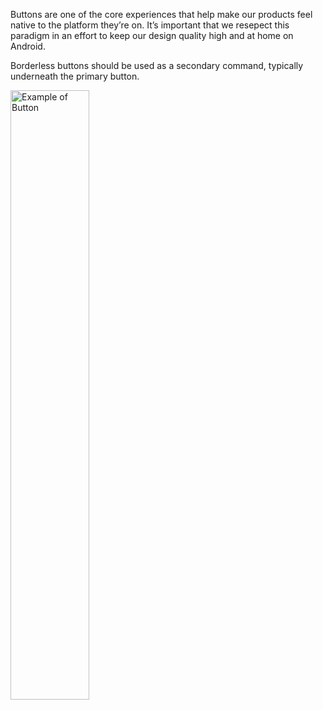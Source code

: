Buttons are one of the core experiences that help make our products feel native to the platform they’re on. It’s important that we resepect this paradigm in an effort to keep our design quality high and at home on Android.

Borderless buttons should be used as a secondary command, typically underneath the primary button.

<img src="https://static2.sharepointonline.com/files/fabric/fabric-website/images/controls/android/basic-inputs/button.png" alt="Example of Button" style="width: 50%;" />
